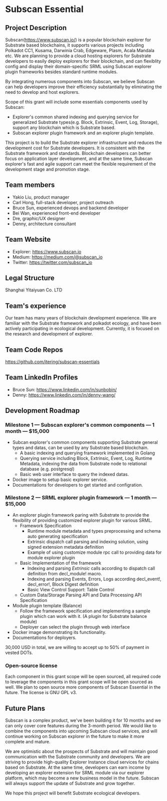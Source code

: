 # Subscan Essential

## Project Description
Subscan(https://www.subscan.io/) is a popular blockchain explorer for Substrate based blockchains, it supports various projects including Polkadot CC1, Kusama, Darwinia Crab, Edgeware, Plasm, Acala Mandala etc. We are planning to provide a cloud hosting explorers for Substrate developers to easily deploy explorers for their blockchain, and can flexiblity config and display their domain-specific SRML using Subscan explorer plugin frameworks besides standard runtime modules.

By integrating numerous components into Subscan, we believe Subscan can help developers improve their efficiency substantially by eliminating the need to develop and host explorers.

Scope of this grant will include some essentials components used by Subscan:

* Explorer's common shared indexing and querying service for generalized Substrate types(e.g. Block, Extrinsic, Event, Log, Storage), support any blockchain which is Substrate based.
* Subscan explorer plugin framework and an explorer plugin template.

This project is to build the Substrate explorer infrastructure and reduces the development cost for Substrate developers. It is consistent with the Substrate framework and standards. Blockchain developers can better focus on application layer development, and at the same time, Subscan explorer's fast and agile support can meet the flexible requirement of the development stage and promotion stage.

## Team members
* Yakio Liu, product manager
* Carl Hong, full-stack developer, project outreach
* Bruce Sun, experienced devops and backend developer
* Bei Wan, experienced front-end developer
* Dre, graphic/UX designer
* Denny, architecture consultant

## Team Website
* Explorer: https://www.subscan.io
* Medium: https://medium.com/@subscan_io
* Twitter: https://twitter.com/subscan_io

## Legal Structure 
Shanghai Yitaiyuan Co. LTD

## Team's experience
Our team has many years of blockchain development experience. We are familiar with the Substrate framework and polkadot ecology, and have been actively participating in ecological development. Currently, it is focused on the research and development of explorer.

## Team Code Repos
https://github.com/itering/subscan-essentials

## Team LinkedIn Profiles
* Bruce Sun: https://www.linkedin.com/in/sunbobin/
* Denny: https://www.linkedin.com/in/denny-wang/

## Development Roadmap

### Milestone 1 — Subscan explorer's common components — 1 month — $15,000
* Subcan explorer's common components supporting Substrate general types and datas, can be used by any Substrate based blockchain.
    * A basic indexing and querying framework implemented in Golang
    * Querying service including Block, Extrinsic, Event, Log, Runtime Metadata, indexing the data from Substrate node to relational database (e.g. postgresql)
    * Basic web user interface to query the indexed datas.
* Docker image to setup basic explorer service.
* Documentations for developers to get started and configration.

### Milestone 2 — SRML explorer plugin framework — 1 month — $15,000
* An explorer plugin framework paring with Substrate to provide the flexibility of providing customized explorer plugin for various SRML.
    * Framework Specification
        * Runtime module metadata and types preprocessing and schema auto generating specification
        * Extrinsic dispatch call parsing and indexing solution, using signed extension metadata definition
        * Example of using customize module rpc call to providing data for module explorer plugin
    * Basic Implementation of the framework
        * Indexing and parsing *Extrinsic* calls according to dispatch call definition from decl_module! macro.
        * Indexing and parsing Events, Errors, Logs according decl_event!, decl_error!, Block Digest definition
        * Basic View Control Support: Table Control
    * Custom Data/Storage Parsing API and Data Processing API Specification
* Module plugin template (Balance)
    * Follow the framework specification and implementing a sample plugin which can work with it. (A plugin for Substrate balance module)
    * Deployer can select the plugin through web interface
* Docker image demonstrating its functionality.
* Documentations for deployers.

30,000 USD in total, we are willing to accept up to 50% of payment in vested DOTs.

### Open-source license
Each component in this grant scope will be open sourced, all required code to leverage the components in this grant scope will be open sourced as well. We plan to open source more components of Subscan Essential in the future. The license is GNU GPL v3.

## Future Plans
Subscan is a complex product, we've been building it for 10 months and we can only cover core features during the 3-month period. We would like to combine the components into upcoming Subscan cloud services, and will continue working on Subscan explorer in the future to make it more complete and mature. 

We are optimistic about the prospects of Substrate and will maintain good communication with the Substrate community and developers. We are striving to provide high-quality Explorer Instance cloud services for chains based on Substrate. At the same time, developers can earn income by developing an explorer extension for SRML module via our explorer platform, which may become a new business model in the future. Subscan will always support the update of Substrate and grow together.

We hope this project will benefit Substrate ecological developers.

